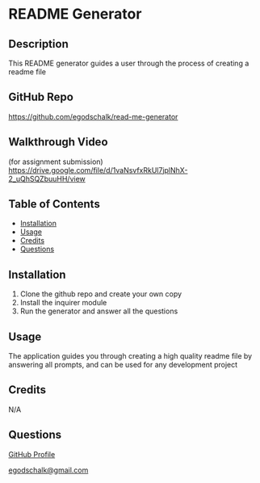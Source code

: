 # README Generator

## Description

This README generator guides a user through the process of creating a readme file

## GitHub Repo

https://github.com/egodschalk/read-me-generator

## Walkthrough Video

(for assignment submission) https://drive.google.com/file/d/1vaNsvfxRkUl7jplNhX-2_uQhSQZbuuHH/view

## Table of Contents

- [Installation](#installation)
- [Usage](#usage)
- [Credits](#credits)
- [Questions](#questions)

## Installation

1. Clone the github repo and create your own copy
2. Install the inquirer module
3. Run the generator and answer all the questions 

## Usage

The application guides you through creating a high quality readme file by answering all prompts, and can be used for any development project

## Credits

N/A

## Questions

[GitHub Profile](https://github.com/egodschalk)

[egodschalk@gmail.com](mailto:egodschalk@gmail.com)

